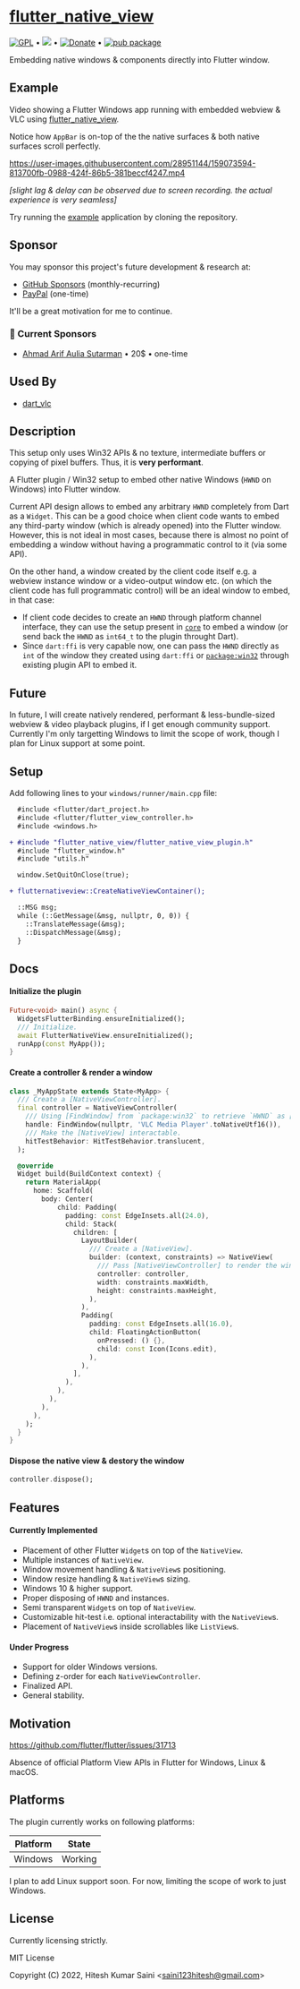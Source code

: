 # [flutter_native_view](https://github.com/alexmercerind/flutter_native_view)

[![GPL](https://img.shields.io/badge/license-GPL-green.svg)](https://github.com/alexmercerind/flutter_native_view/LICENSE) • [![](https://img.shields.io/twitter/follow/alexmercerind)](https://twitter.com/alexmercerind) • [![Donate](https://img.shields.io/badge/Donate-PayPal-blue.svg)](https://paypal.me/alexmercerind) • [![pub package](https://img.shields.io/pub/v/flutter_native_view.svg)](https://pub.dartlang.org/packages/flutter_native_view)

Embedding native windows & components directly into Flutter window.

## Example

Video showing a Flutter Windows app running with embedded webview & VLC using [flutter_native_view](https://github.com/alexmercerind/flutter_native_view).

Notice how `AppBar` is on-top of the the native surfaces & both native surfaces scroll perfectly.

https://user-images.githubusercontent.com/28951144/159073594-813700fb-0988-424f-86b5-381beccf4247.mp4

_[slight lag & delay can be observed due to screen recording. the actual experience is very seamless]_

Try running the [example](./example) application by cloning the repository.

## Sponsor

You may sponsor this project's future development & research at:
- [GitHub Sponsors](https://github.com/sponsors/alexmercerind) (monthly-recurring)
- [PayPal](https://www.paypal.me/alexmercerind) (one-time)

It'll be a great motivation for me to continue.

### 💖 Current Sponsors

- [Ahmad Arif Aulia Sutarman](https://github.com/damywise) • 20$ • one-time


## Used By

- [dart_vlc](https://github.com/alexmercerind/dart_vlc#nativevideo)

## Description

This setup only uses Win32 APIs & no texture, intermediate buffers or copying of pixel buffers. Thus, it is **very performant**.

A Flutter plugin / Win32 setup to embed other native Windows (`HWND` on Windows) into Flutter window.

Current API design allows to embed any arbitrary `HWND` completely from Dart as a `Widget`. This can be a good choice when client code wants to embed any third-party window (which is already opened) into the Flutter window.
However, this is not ideal in most cases, because there is almost no point of embedding a window without having a programmatic control to it (via some API).

On the other hand, a window created by the client code itself e.g. a webview instance window or a video-output window etc. (on which the client code has full programmatic control) will be an ideal window to embed, in that case:

- If client code decides to create an `HWND` through platform channel interface, they can use the setup present in [`core`](https://github.com/alexmercerind/flutter_native_view/tree/master/core) to embed a window (or send back the `HWND` as `int64_t` to the plugin throught Dart).
- Since `dart:ffi` is very capable now, one can pass the `HWND` directly as `int` of the window they created using `dart:ffi` or [`package:win32`](https://github.com/timsneath/win32) through existing plugin API to embed it.

## Future

In future, I will create natively rendered, performant & less-bundle-sized webview & video playback plugins, if I get enough community support. Currently I'm only targetting Windows to limit the scope of work, though I plan for Linux support at some point.

## Setup

Add following lines to your `windows/runner/main.cpp` file:

```diff
  #include <flutter/dart_project.h>
  #include <flutter/flutter_view_controller.h>
  #include <windows.h>

+ #include "flutter_native_view/flutter_native_view_plugin.h"
  #include "flutter_window.h"
  #include "utils.h"
```

```diff
  window.SetQuitOnClose(true);

+ flutternativeview::CreateNativeViewContainer();

  ::MSG msg;
  while (::GetMessage(&msg, nullptr, 0, 0)) {
    ::TranslateMessage(&msg);
    ::DispatchMessage(&msg);
  }
```

## Docs

#### Initialize the plugin

```dart
Future<void> main() async {
  WidgetsFlutterBinding.ensureInitialized();
  /// Initialize.
  await FlutterNativeView.ensureInitialized();
  runApp(const MyApp());
}
```

#### Create a controller & render a window

```dart
class _MyAppState extends State<MyApp> {
  /// Create a [NativeViewController].
  final controller = NativeViewController(
    /// Using [FindWindow] from `package:win32` to retrieve `HWND` as [int].
    handle: FindWindow(nullptr, 'VLC Media Player'.toNativeUtf16()),
    /// Make the [NativeView] interactable.
    hitTestBehavior: HitTestBehavior.translucent,
  );

  @override
  Widget build(BuildContext context) {
    return MaterialApp(
      home: Scaffold(
        body: Center(
            child: Padding(
              padding: const EdgeInsets.all(24.0),
              child: Stack(
                children: [
                  LayoutBuilder(
                    /// Create a [NativeView].
                    builder: (context, constraints) => NativeView(
                      /// Pass [NativeViewController] to render the window.
                      controller: controller,
                      width: constraints.maxWidth,
                      height: constraints.maxHeight,
                    ),
                  ),
                  Padding(
                    padding: const EdgeInsets.all(16.0),
                    child: FloatingActionButton(
                      onPressed: () {},
                      child: const Icon(Icons.edit),
                    ),
                  ),
                ],
              ),
            ),
          ),
        ),
      ),
    );
  }
}
```

#### Dispose the native view & destory the window

```dart
controller.dispose();
```

## Features

#### Currently Implemented

- Placement of other Flutter `Widget`s on top of the `NativeView`.
- Multiple instances of `NativeView`.
- Window movement handling & `NativeView`s positioning.
- Window resize handling & `NativeView`s sizing.
- Windows 10 & higher support.
- Proper disposing of `HWND` and instances.
- Semi transparent `Widget`s on top of `NativeView`.
- Customizable hit-test i.e. optional interactability with the `NativeView`s.
- Placement of `NativeView`s inside scrollables like `ListView`s.

#### Under Progress

- Support for older Windows versions.
- Defining z-order for each `NativeViewController`.
- Finalized API.
- General stability.

## Motivation

https://github.com/flutter/flutter/issues/31713

Absence of official Platform View APIs in Flutter for Windows, Linux & macOS.

## Platforms

The plugin currently works on following platforms:

| Platform | State   |
| -------- | ------- |
| Windows  | Working |

I plan to add Linux support soon. For now, limiting the scope of work to just Windows.

## License

Currently licensing strictly.

MIT License

Copyright (C) 2022, Hitesh Kumar Saini <<saini123hitesh@gmail.com>>
